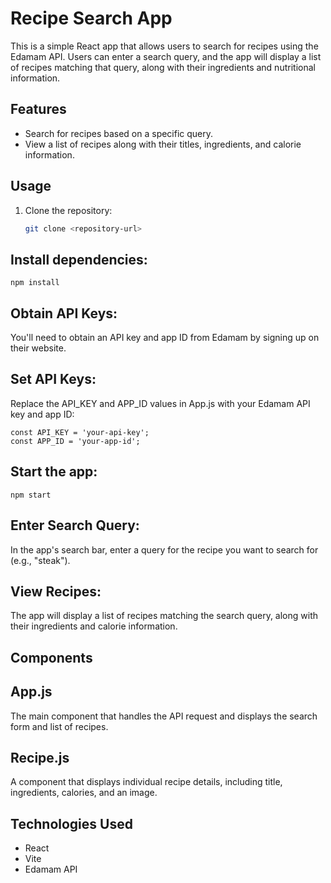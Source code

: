 # Recipe Search App

This is a simple React app that allows users to search for recipes using the Edamam API. Users can enter a search query, and the app will display a list of recipes matching that query, along with their ingredients and nutritional information.

## Features

- Search for recipes based on a specific query.
- View a list of recipes along with their titles, ingredients, and calorie information.

## Usage

1. Clone the repository:

   ```bash
   git clone <repository-url>

## Install dependencies:

`npm install`

## Obtain API Keys:

You'll need to obtain an API key and app ID from Edamam by signing up on their website.

## Set API Keys:

Replace the API_KEY and APP_ID values in App.js with your Edamam API key and app ID:

```
const API_KEY = 'your-api-key';
const APP_ID = 'your-app-id';
```

## Start the app:


`npm start`

## Enter Search Query:

In the app's search bar, enter a query for the recipe you want to search for (e.g., "steak").

## View Recipes:

The app will display a list of recipes matching the search query, along with their ingredients and calorie information.

## Components

## App.js

The main component that handles the API request and displays the search form and list of recipes.

## Recipe.js

A component that displays individual recipe details, including title, ingredients, calories, and an image.

## Technologies Used

- React
- Vite
- Edamam API





